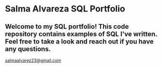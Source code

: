 # Salma Alvareza SQL Portfolio

## Welcome to my SQL portfolio! This code repository contains examples of SQL I've written. Feel free to take a look and reach out if you have any questions.
salmaalvarez23@gmail.com
